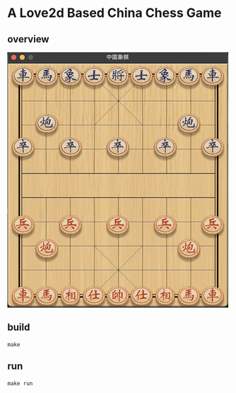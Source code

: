 A Love2d Based China Chess Game
===============================

overview
--------

![chessboard](./doc/chessboard-2022-12-05.png)

build
-----

```shell
make
```

run
---

```shell
make run
```
